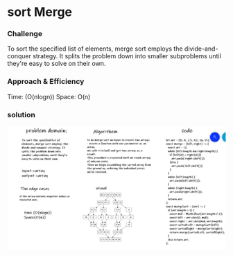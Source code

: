 
# sort Merge

### Challenge 

To sort the specified list of elements, merge sort employs the divide-and-conquer strategy. It splits the problem down into smaller subproblems until they're easy to solve on their own.

### Approach & Efficiency

Time: (O(nlogn))
Space: O(n)


### solution
![image](../assets/cc27.PNG)